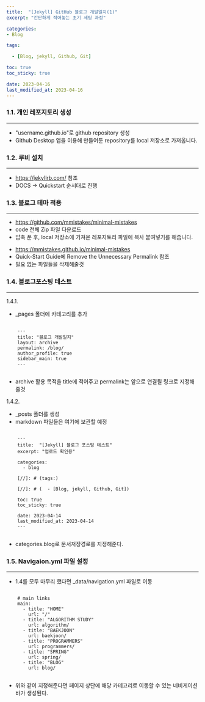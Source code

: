 ```yaml
---
title:  "[Jekyll] GitHub 블로그 개발일지(1)"
excerpt: "간단하게 적어놓는 초기 세팅 과정"

categories:
- Blog

tags:

  - [Blog, jekyll, Github, Git]

toc: true
toc_sticky: true

date: 2023-04-16
last_modified_at: 2023-04-16
---
```

### 1.1. 개인 레포지토리 생성
***
- "username.github.io"로 github repository 생성
- Github Desktop 앱을 이용해 만들어둔 repository를 local 저장소로 가져옵니다.

### 1.2. 루비 설치
***
- <https://jekyllrb.com/> 참조
- DOCS -> Quickstart 순서대로 진행

### 1.3. 블로그 테마 적용
***
- <https://github.com/mmistakes/minimal-mistakes>
- code 전체 Zip 파일 다운로드
- 압축 푼 후, local 저장소에 가져온 레포지토리 파일에 복사 붙여넣기를 해줍니다.
+ <https://mmistakes.github.io/minimal-mistakes>
+ Quick-Start Guide에 Remove the Unnecessary Permalink 참조
+ 필요 없는 파일들을 삭제해줄것

### 1.4. 블로그포스팅 테스트
***
1.4.1.
+ _pages 폴더에 카테고리를 추가

```

    ---
    title: "블로그 개발일지"
    layout: archive
    permalink: /blog/
    author_profile: true
    sidebar_main: true
    ---
    
```

+ archive 활용 목적을 title에 적어주고 permalink는 앞으로 연결될 링크로 지정해줄것

1.4.2.
- _posts 폴더를 생성
- markdown 파일들은 여기에 보관할 예정

```

    ---
    title:  "[Jekyll] 블로그 포스팅 테스트"
    excerpt: "업로드 확인용"
    
    categories:
      - blog
    
    [//]: # (tags:)
    
    [//]: # (  - [Blog, jekyll, Github, Git])
    
    toc: true
    toc_sticky: true
    
    date: 2023-04-14
    last_modified_at: 2023-04-14
    ---
    
```

- categories.blog로 문서저장경로를 지정해준다.

### 1.5. Navigaion.yml 파일 설정
***
- 1.4를 모두 마무리 했다면 _data/navigation.yml 파일로 이동

```

    # main links
    main:
      - title: "HOME"
        url: "/"
      - title: "ALGORITHM STUDY"
        url: algorithm/
      - title: "BAEKJOON"
        url: baekjoon/
      - title: "PROGRAMMERS"
        url: programmers/
      - title: "SPRING"
        url: spring/
      - title: "BLOG"
        url: blog/
        
```

- 위와 같이 지정해준다면 페이지 상단에 해당 카테고리로 이동할 수 있는 네비게이션 바가 생성된다. 
